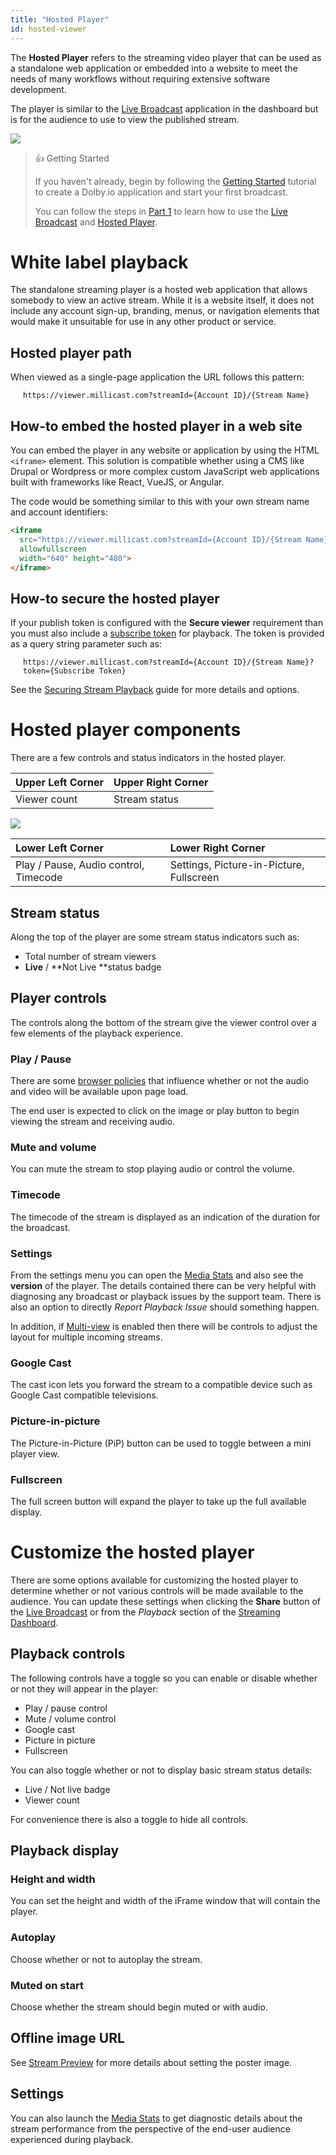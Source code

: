 ```yaml
---
title: "Hosted Player"
id: hosted-viewer
---
```

The **Hosted Player** refers to the streaming video player that can be used as a standalone web application or embedded into a website to meet the needs of many workflows without requiring extensive software development.

The player is similar to the [Live Broadcast](/millicast/how-to-broadcast-in-dashboard.md) application in the dashboard but is for the audience to use to view the published stream.


![](https://cdn.TODO.io/docs/readme/e6fdf25-dolbyio-hosted-viewer-preview.png)



> 👍 Getting Started
> 
> If you haven't already, begin by following the [Getting Started](/millicast/getting-started/introduction-to-streaming-apis.md) tutorial to create a Dolby.io application and start your first broadcast. 
> 
> You can follow the steps in [Part 1](/millicast/getting-started-using-the-dashboard.md) to learn how to use the [Live Broadcast](/millicast/how-to-broadcast-in-dashboard.md) and [Hosted Player](/millicast/hosted-viewer.md).

# White label playback

The standalone streaming player is a hosted web application that allows somebody to view an active stream. While it is a website itself, it does not include any account sign-up, branding, menus, or navigation elements that would make it unsuitable for use in any other product or service.

## Hosted player path

When viewed as a single-page application the URL follows this pattern:

<div style="margin-left: 20px">

`https://viewer.millicast.com?streamId={Account ID}/{Stream Name}`

</div>

## How-to embed the hosted player in a web site

You can embed the player in any website or application by using the HTML `<iframe>` element. This solution is compatible whether using a CMS like Drupal or Wordpress or more complex custom JavaScript web applications built with frameworks like React, VueJS, or Angular.

The code would be something similar to this with your own stream name and account identifiers:

```html
<iframe 
  src="https://viewer.millicast.com?streamId={Account ID}/{Stream Name}"
  allowfullscreen
  width="640" height="480">
</iframe>
```

## How-to secure the hosted player

If your publish token is configured with the **Secure viewer** requirement than you must also include a [subscribe token](/millicast/subscribe-tokens.md) for playback. The token is provided as a query string parameter such as:

<div style="margin-left: 20px">

`https://viewer.millicast.com?streamId={Account ID}/{Stream Name}?token={Subscribe Token}`

</div>

See the [Securing Stream Playback](/millicast/securing-stream-playback.md) guide for more details and options.

# Hosted player components

There are a few controls and status indicators in the hosted player. 

| Upper Left Corner | Upper Right Corner |
| :---------------- | :----------------- |
| Viewer count      | Stream status      |


![](https://cdn.TODO.io/docs/readme/8adacd1-dolbyio-streaming-dashboard-playback-viewer.png)



| Lower Left Corner                     | Lower Right Corner                       |
| :------------------------------------ | :--------------------------------------- |
| Play / Pause, Audio control, Timecode | Settings, Picture-in-Picture, Fullscreen |

## Stream status

Along the top of the player are some stream status indicators such as:

- Total number of stream viewers
- **Live** / **Not Live **status badge

## Player controls

The controls along the bottom of the stream give the viewer control over a few elements of the playback experience.

### Play / Pause

There are some [browser policies](https://github.com/orgs/dolbyio-samples/discussions/3#discussioncomment-6601624) that influence whether or not the audio and video will be available upon page load. 

The end user is expected to click on the image or play button to begin viewing the stream and receiving audio.

### Mute and volume

You can mute the stream to stop playing audio or control the volume.

### Timecode

The timecode of the stream is displayed as an indication of the duration for the broadcast.

### Settings

From the settings menu you can open the [Media Stats](/millicast/media-stats.md) and also see the **version** of the player. The details contained there can be very helpful with diagnosing any broadcast or playback issues by the support team. There is also an option to directly _Report Playback Issue_ should something happen.

In addition, if [Multi-view](/millicast/multiview.md) is enabled then there will be controls to adjust the layout for multiple incoming streams.

### Google Cast

The cast icon lets you forward the stream to a compatible device such as Google Cast compatible televisions.

### Picture-in-picture

The Picture-in-Picture (PiP) button can be used to toggle between a mini player view.

### Fullscreen

The full screen button will expand the player to take up the full available display.

# Customize the hosted player

There are some options available for customizing the hosted player to determine whether or not various controls will be made available to the audience. You can update these settings when clicking the **Share** button of the [Live Broadcast](/millicast/how-to-broadcast-in-dashboard.md) or from the _Playback_ section of the [Streaming Dashboard](/millicast/about-dash.md).

## Playback controls

The following controls have a toggle so you can enable or disable whether or not they will appear in the player:

- Play / pause control
- Mute / volume control
- Google cast
- Picture in picture
- Fullscreen

You can also toggle whether or not to display basic stream status details:

- Live / Not live badge
- Viewer count

For convenience there is also a toggle to hide all controls.

## Playback display

### Height and width

You can set the height and width of the iFrame window that will contain the player.

### Autoplay

Choose whether or not to autoplay the stream.

### Muted on start

Choose whether the stream should begin muted or with audio.

## Offline image URL

See [Stream Preview](/millicast/customize-your-player.md) for more details about setting the poster image.

## Settings

You can also launch the [Media Stats](/millicast/media-stats.md) to get diagnostic details about the stream performance from the perspective of the end-user audience experienced during playback.
